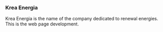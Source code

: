 ### Krea Energia 

Krea Energia is the name of the company dedicated to renewal energies. This is the web page development.